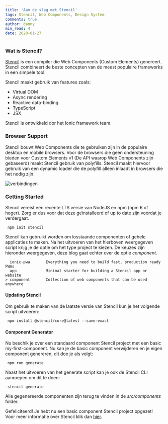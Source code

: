 ```yaml
---
title: 'Aan de slag met Stencil'
tags: Stencil, Web Components, Design System
comments: true
author: danny
min_read: 4
date: 2020-01-27
---
```


### Wat is Stencil?
[Stencil](https://stenciljs.com/) is een compiler die Web Components (Custom Elements) genereert. Stencil combineert de beste concepten van de meest populaire frameworks in een simpele tool.

Stencil maakt gebruik van features zoals:
* Virtual DOM
* Async rendering
* Reactive data-binding
* TypeScript
* JSX

Stencil is ontwikkeld dor het Ionic framework team.

### Browser Support

Stencil bouwt Web Components die te gebruiken zijn in de populaire desktop en mobile browsers. Voor de browsers die geen ondersteuning bieden voor Custom Elements v1 (De API waarop Web Components zijn gebaseerd) maakt Stencil gebruik van polyfills.
Stencil maakt hiervoor gebruik van een dynamic loader die de polyfill alleen inlaadt in browsers die het nodig zijn.

![verbindingen](assets/stencil-getting-started/stencil-browsersupport.png)

### Getting Started

Stencil vereist een recente LTS versie van NodeJS en npm (npm 6 of hoger). Zorg er dus voor dat deze geïnstalleerd of up to date zijn voordat je verdergaat.

```
 npm init stencil
```

Stencil kan gebruikt worden om losstaande componenten of gehele applicaties te maken. Na het uitvoeren van het hierboven weergegeven script krijg je de optie om het type project te kiezen.
De keuzes zijn hieronder weergegeven, deze blog gaat echter over de optie _component_.

```
  ionic-pwa       Everything you need to build fast, production ready PWAs 
  app             Minimal starter for building a Stencil app or website
> component       Collection of web components that can be used anywhere
```

#### Updating Stencil
Om gebruik te maken van de laatste versie van Stencil kun je het volgende script uitvoeren:

```
 npm install @stencil/core@latest --save-exact
```

#### Component Generator
Nu beschik je over een standaard component Stencil project met een basic my-first-component.
Nu kan je de basic component verwijderen en je eigen component genereren, dit doe je als volgt:

```
 npm run generate
```

Naast het uitvoeren van het generate script kan je ook de Stencil CLI aanroepen om dit te doen:

```
 stencil generate
```

Alle gegenereerde componenten zijn terug te vinden in de _src/components_ folder.


Gefeliciteerd! Je hebt nu een basic component Stencil project opgezet! Voor meer informatie over Stencil klik dan [hier](https://stenciljs.com/docs/getting-started).

